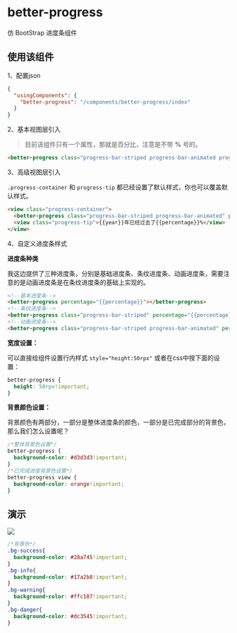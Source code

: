# better-progress

仿 BootStrap 进度条组件

## 使用该组件

1、配置json

```json
{
  "usingComponents": {
    "better-progress": "/components/better-progress/index"
  }
}
```

2、基本视图层引入

> 目前该组件只有一个属性，那就是百分比，注意是不带 **%** 号的。

```html
<better-progress class="progress-bar-striped progress-bar-animated progress-bg-info" percentage="{{percentage}}"></better-progress>
```

3、高级视图层引入

`.progress-container` 和 `progress-tip` 都已经设置了默认样式，你也可以覆盖默认样式。

```html
<view class="progress-container">
  <better-progress class="progress-bar-striped progress-bar-animated" percentage="{{percentage}}"></better-progress>
  <view class="progress-tip">{{year}}年已经过去了{{percentage}}%</view>
</view>
```

4、自定义进度条样式

**进度条种类**

我这边提供了三种进度条，分别是基础进度条、条纹进度条、动画进度条，需要注意的是动画进度条是在条纹进度条的基础上实现的。

```html
<!--基本进度条-->
<better-progress percentage="{{percentage}}"></better-progress>
<!--条纹进度条-->
<better-progress class="progress-bar-striped" percentage="{{percentage}}"></better-progress>
<!--动画进度条-->
<better-progress class="progress-bar-striped progress-bar-animated" percentage="{{percentage}}"></better-progress>
```

**宽度设置：**

可以直接给组件设置行内样式 `style="height:50rpx"` 或者在css中按下面的设置：

```css
better-progress {
  height: 50rpx!important;
}
```

**背景颜色设置：**

背景颜色有两部分，一部分是整体进度条的颜色，一部分是已完成部分的背景色，那么我们怎么设置呢？

```css
/*整体背景色设置*/
better-progress {
  background-color: #d3d3d3!important;
}
/*已完成进度背景色设置*/
better-progress view {
  background-color: orange!important;
}
```

## 演示

![](http://cdn.wakeuptocode.me/%E5%BE%AE%E4%BF%A1%E6%88%AA%E5%9B%BE_20180506212716.png)

```css
/*背景色*/
.bg-success{
  background-color: #28a745!important;
}
.bg-info{
  background-color: #17a2b8!important;
}
.bg-warning{
  background-color: #ffc107!important;
}
.bg-danger{
  background-color: #dc3545!important;
}
```
